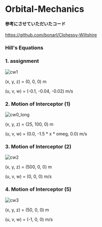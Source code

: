 # Orbital-Mechanics

#### 参考にさせていただいたコード

https://github.com/bonarl/Clohessy-Wiltshire

### Hill's Equations


### 1. assignment

![cw1](https://user-images.githubusercontent.com/61105696/122407268-75145480-cfbc-11eb-87ff-efdec0aa88c9.gif)

(x, y, z) = (0, 0, 0) m

(u, v, w) = (-0.1, -0.04, -0.02) m/s


### 2. Motion of Interceptor (1)

![cw0_long](https://user-images.githubusercontent.com/61105696/122414976-7e082480-cfc2-11eb-96d5-2b6e91e889cc.gif)

(x, y, z) = (25, 100, 0) m

(u, v, w) = (0.0, -1.5 * x * omeg, 0.0) m/s


### 3. Motion of Interceptor (2)

![cw2](https://user-images.githubusercontent.com/61105696/122407316-81001680-cfbc-11eb-8034-95a3d3ca15e0.gif)

(x, y, z) = (500, 0, 0) m

(u, v, w) = (0, 0, 0) m/s


### 4. Motion of Interceptor (5)

![cw3](https://user-images.githubusercontent.com/61105696/122410020-8d856e80-cfbe-11eb-8bb2-2aa262498e85.gif)

(x, y, z) = (50, 0, 0) m

(u, v, w) = (-1, 0, 0) m/s


